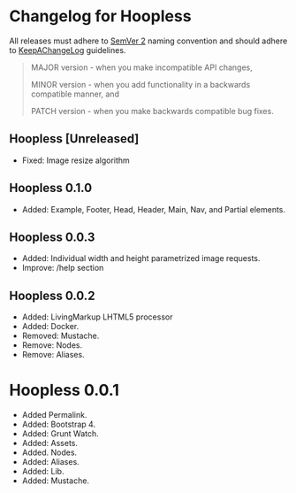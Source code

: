 # Changelog for Hoopless

All releases must adhere to [SemVer 2](https://semver.org/) naming convention and should adhere to [KeepAChangeLog](https://keepachangelog.com/en/1.0.0/) guidelines.

>MAJOR version - when you make incompatible API changes,
>
>MINOR version - when you add functionality in a backwards compatible manner, and
>
>PATCH version - when you make backwards compatible bug fixes.

## Hoopless [Unreleased]
* Fixed: Image resize algorithm

## Hoopless 0.1.0
* Added: Example, Footer, Head, Header, Main, Nav, and Partial elements.

## Hoopless 0.0.3
* Added: Individual width and height parametrized image requests.
* Improve: /help section

## Hoopless 0.0.2
* Added: LivingMarkup LHTML5 processor
* Added: Docker.
* Removed: Mustache.
* Remove: Nodes.
* Remove: Aliases.

# Hoopless 0.0.1
* Added Permalink.
* Added: Bootstrap 4.
* Added: Grunt Watch.
* Added: Assets.
* Added. Nodes.
* Added: Aliases.
* Added: Lib.
* Added: Mustache.
